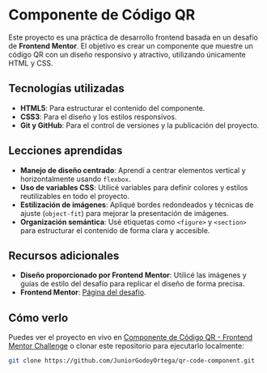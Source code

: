 # Componente de Código QR

Este proyecto es una práctica de desarrollo frontend basada en un desafío de **Frontend Mentor**. El objetivo es crear un componente que muestre un código QR con un diseño responsivo y atractivo, utilizando únicamente HTML y CSS.

## Tecnologías utilizadas
- **HTML5**: Para estructurar el contenido del componente.
- **CSS3**: Para el diseño y los estilos responsivos.
- **Git y GitHub**: Para el control de versiones y la publicación del proyecto.

## Lecciones aprendidas
- **Manejo de diseño centrado**: Aprendí a centrar elementos vertical y horizontalmente usando `flexbox`.
- **Uso de variables CSS**: Utilicé variables para definir colores y estilos reutilizables en todo el proyecto.
- **Estilización de imágenes**: Apliqué bordes redondeados y técnicas de ajuste (`object-fit`) para mejorar la presentación de imágenes.
- **Organización semántica**: Usé etiquetas como `<figure>` y `<section>` para estructurar el contenido de forma clara y accesible.

## Recursos adicionales
- **Diseño proporcionado por Frontend Mentor**: Utilicé las imágenes y guías de estilo del desafío para replicar el diseño de forma precisa.
- **Frontend Mentor**: [Página del desafío](https://www.frontendmentor.io/challenges/qr-code-component-iux_sIO_H).

## Cómo verlo
Puedes ver el proyecto en vivo en [Componente de Código QR - Frontend Mentor Challenge](https://juniorgodoyortega.github.io/qr-code-component/) o clonar este repositorio para ejecutarlo localmente:
```bash
git clone https://github.com/JuniorGodoyOrtega/qr-code-component.git
